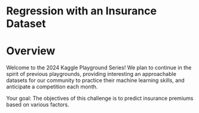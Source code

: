 # Regression with an Insurance Dataset

# Overview
Welcome to the 2024 Kaggle Playground Series! We plan to continue in the spirit of previous playgrounds, providing interesting an approachable datasets for our community to practice their machine learning skills, and anticipate a competition each month.

Your goal: The objectives of this challenge is to predict insurance premiums based on various factors.
